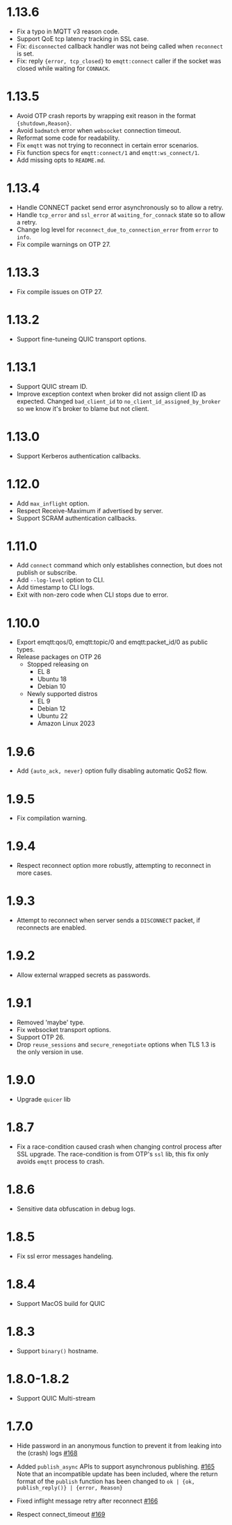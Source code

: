 # 1.13.6

- Fix a typo in MQTT v3 reason code.
- Support QoE tcp latency tracking in SSL case.
- Fix: `disconnected` callback handler was not being called when `reconnect` is set.
- Fix: reply `{error, tcp_closed}` to `emqtt:connect` caller if the socket was closed while waiting for `CONNACK`.

# 1.13.5

- Avoid OTP crash reports by wrapping exit reason in the format `{shutdown,Reason}`.
- Avoid `badmatch` error when `websocket` connection timeout.
- Reformat some code for readability.
- Fix `emqtt` was not trying to reconnect in certain error scenarios.
- Fix function specs for `emqtt:connect/1` and `emqtt:ws_connect/1`.
- Add missing opts to `README.md`.

# 1.13.4

- Handle CONNECT packet send error asynchronously so to allow a retry.
- Handle `tcp_error` and `ssl_error` at `waiting_for_connack` state so to allow a retry.
- Change log level for `reconnect_due_to_connection_error` from `error` to `info`.
- Fix compile warnings on OTP 27.

# 1.13.3

- Fix compile issues on OTP 27.

# 1.13.2

- Support fine-tuneing QUIC transport options.

# 1.13.1

- Support QUIC stream ID.
- Improve exception context when broker did not assign client ID as expected.
  Changed `bad_client_id` to `no_client_id_assigned_by_broker` so we know it's broker to blame but not client.

# 1.13.0

- Support Kerberos authentication callbacks.

# 1.12.0

- Add `max_inflight` option.
- Respect Receive-Maximum if advertised by server.
- Support SCRAM authentication callbacks.

# 1.11.0

- Add `connect` command which only establishes connection,
  but does not publish or subscribe.
- Add `--log-level` option to CLI.
- Add timestamp to CLI logs.
- Exit with non-zero code when CLI stops due to error.

# 1.10.0

- Export emqtt:qos/0, emqtt:topic/0 and emqtt:packet_id/0 as public types.
- Release packages on OTP 26
  - Stopped releasing on
    - EL 8
    - Ubuntu 18
    - Debian 10
  - Newly supported distros
    - EL 9
    - Debian 12
    - Ubuntu 22
    - Amazon Linux 2023

# 1.9.6

- Add `{auto_ack, never}` option fully disabling automatic QoS2 flow.

# 1.9.5

- Fix compilation warning.

# 1.9.4

- Respect reconnect option more robustly, attempting to reconnect in more cases.

# 1.9.3

- Attempt to reconnect when server sends a `DISCONNECT` packet, if reconnects are enabled.

# 1.9.2

- Allow external wrapped secrets as passwords.

# 1.9.1

- Removed 'maybe' type.
- Fix websocket transport options.
- Support OTP 26.
- Drop `reuse_sessions` and `secure_renegotiate` options when TLS 1.3 is the only version in use.

# 1.9.0

- Upgrade `quicer` lib

# 1.8.7

- Fix a race-condition caused crash when changing control process after SSL upgrade.
  The race-condition is from OTP's `ssl` lib, this fix only avoids `emqtt` process to crash.

# 1.8.6

- Sensitive data obfuscation in debug logs.

# 1.8.5

- Fix ssl error messages handeling.

# 1.8.4

- Support MacOS build for QUIC

# 1.8.3

- Support `binary()` hostname.

# 1.8.0-1.8.2

- Support QUIC Multi-stream

# 1.7.0

- Hide password in an anonymous function to prevent it from leaking into the (crash) logs [#168](https://github.com/emqx/emqtt/pull/168)
- Added `publish_async` APIs to support asynchronous publishing. [#165](https://github.com/emqx/emqtt/pull/165)
  Note that an incompatible update has been included, where the return format
  of the `publish` function has been changed to `ok | {ok, publish_reply()} | {error, Reason}`

- Fixed inflight message retry after reconnect [#166](https://github.com/emqx/emqtt/pull/166)
- Respect connect_timeout [#169](https://github.com/emqx/emqtt/pull/169)
